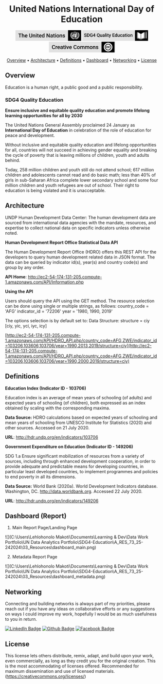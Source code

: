 <h1 align="center">United Nations International Day of Education</a></h1>

<p align='center'>
<img src="A_RES_73_25-242024/03_Resources/badge_un_title.png" style="height:35px" alt="un_badge" border="0">
<img src="A_RES_73_25-242024/03_Resources/badge_sdg4_title.png" style="height:35px" alt="cc_badge" border="0">
<img src="A_RES_73_25-242024/03_Resources/badge_cc_title.png" style="height:35px" alt="cc_badge" border="0">
</p>


<p align="center">
  <a href="#overview">Overview</a> •
  <a href="#architecture">Architecture</a> •
  <a href="#definitions">Definitions</a> •
  <a href="#dashboard (Report)">Dashboard</a> •
  <a href="#networking">Networking</a> •
  <a href="#license">License</a>
</p>



## Overview

Education is a human right, a public good and a public responsibility.

### SDG4 Quality Education

**Ensure inclusive and equitable quality education and promote lifelong learning opportunities for all by 2030**

The United Nations General Assembly proclaimed 24 January as **International Day of Education** in celebration of the role of education for peace and development.

Without inclusive and equitable quality education and lifelong opportunities for all, countries will not succeed in achieving gender equality and breaking the cycle of poverty that is leaving millions of children, youth and adults behind. 

Today, 258 million children and youth still do not attend school; 617 million children and adolescents cannot read and do basic math; less than 40% of girls in sub-Saharan Africa complete lower secondary school and some four million children and youth refugees are out of school. Their right to education is being violated and it is unacceptable.



## Architecture

UNDP Human Development Data Center: The human development data are sourced from international data agencies with the mandate, resources, and expertise to collect national data on specific indicators unless otherwise noted.

**Human Development Report Office Statistical Data API**

The Human Development Report Office (HDRO) offers this REST API for the developers to query human development related data in JSON format. The data can be queried by indicator id(s), year(s) and country code(s) and group by any order. 

**API Home**: http://ec2-54-174-131-205.compute-1.amazonaws.com/API/Information.php

**Using the API**

Users should query the API using the GET method. The resource selection can be done using single or multiple strings, as follows: country_code = 'AFG' indicator_id = '72206' year = '1980, 1990, 2019'

The options selection is by default set to: Data Structure: structure = ciy [ciy, yic, yci, iyc, icy]

[http://ec2-54-174-131-205.compute-1.amazonaws.com/API/HDRO_API.php/country_code=AFG,ZWE/indicator_id=103206,103606,103706/year=1990,2013,2019/structure=ciy](http://ec2-54-174-131-205.compute-1.amazonaws.com/API/HDRO_API.php/country_code=AFG,ZWE/indicator_id=103206,103606,103706/year=1990,2000,2019/structure=ciy)



## Definitions

**Education Index (Indicator ID - 103706)**

Education index is an average of mean years of schooling (of adults) and expected years of schooling (of children), both expressed as an index obtained by scaling with the corresponding maxima.

**Data Source:** HDRO calculations based on expected years of schooling and mean years of schooling from UNESCO Institute for Statistics (2020) and other sources. Accessed on 21 July 2020.

**URL**: http://hdr.undp.org/en/indicators/103706

**Government Expenditure on Education (Indicator ID - 149206)**

SDG 1.a Ensure significant mobilization of resources from a variety of sources, including through enhanced development cooperation, in order to provide adequate and predictable means for developing countries, in particular least developed countries, to implement programmes and policies to end poverty in all its dimensions. 

**Data Source:** World Bank (2020a). World Development Indicators database. Washington, DC. http://data.worldbank.org. Accessed 22 July 2020.

**URL**: http://hdr.undp.org/en/indicators/149206



## Dashboard (Report)

1. Main Report Page/Landing Page

![](C:\Users\Lehlohonolo Makoti\Documents\Learning & Dev\Data Work Portfolio\UN Data Analytics Portfolio\SDG4-Education\A_RES_73_25-242024\03_Resources\dashboard_main.png)



2. Metadata Report Page

![](C:\Users\Lehlohonolo Makoti\Documents\Learning & Dev\Data Work Portfolio\UN Data Analytics Portfolio\SDG4-Education\A_RES_73_25-242024\03_Resources\dashboard_metadata.png)

## Networking

Connecting and building networks is always part of my priorities, please reach out if you have any ideas on collaborative efforts or any suggestions on ways I could improve my work, hopefully I would be as much usefulness to you in return. 

[![LinkedIn Badge](https://img.shields.io/badge/-lehlohonolomakoti-0e76a8?style=flat&labelColor=0e76a8&logo=linkedin&logoColor=white&link=https://linkedin.com/in/lehlohonolomakoti)][linkedin] [![Github Badge](https://img.shields.io/badge/-lehlohonolomakoti-000000?style=flat&labelColor=000000&logo=github&logoColor=white&link=https://github.com/lmakoti)][github] [![Facebook Badge](https://img.shields.io/badge/-lmakoti-1ca0f1?style=flat&labelColor=1ca0f1&logo=facebook&logoColor=white&link=https://facebook.com/lmakoti)][facebook]



## License

This license lets others distribute, remix, adapt, and build upon your  work, even commercially, as long as they credit you for the original  creation. This is the most accommodating of licenses offered.  Recommended for maximum dissemination and use of licensed materials. (https://creativecommons.org/licenses/)









<!-- Profile Links -->

[linkedin]: https://www.linkedin.com/in/lehlohonolomakoti/
[github]: https://www.github.com/lmakoti/
[facebook]: https://www.facebook.com/lmakoti/

<!-- Shields Profile Links -->

[linkedinbadge]: https://img.shields.io/badge/-uditkumarchatterjee-0e76a8?style=flat&labelColor=0e76a8&logo=linkedin&logoColor=white



















